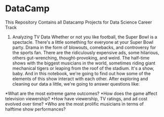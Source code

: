 # DataCamp
This Repository Contains all Datacamp Projects for Data Science Career Track

1. Analyzing TV Data
Whether or not you like football, the Super Bowl is a spectacle. There's a little something for everyone at your Super Bowl party. Drama in the form of blowouts, comebacks, and controversy for the sports fan. There are the ridiculously expensive ads, some hilarious, others gut-wrenching, thought-provoking, and weird. The half-time shows with the biggest musicians in the world, sometimes riding giant mechanical tigers or leaping from the roof of the stadium. It's a show, baby. And in this notebook, we're going to find out how some of the elements of this show interact with each other. After exploring and cleaning our data a little, we're going to answer questions like:

*What are the most extreme game outcomes?
*How does the game affect television viewership?
*How have viewership, TV ratings, and ad cost evolved over time?
*Who are the most prolific musicians in terms of halftime show performances?
